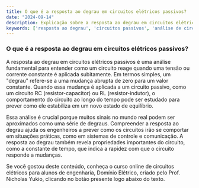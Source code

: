 ```yaml
---
title: O que é a resposta ao degrau em circuitos elétricos passivos?
date: "2024-09-14"
description: Explicação sobre a resposta ao degrau em circuitos elétricos passivos e sua importância na análise avançada de circuitos.
keywords: ['resposta ao degrau', 'circuitos passivos', 'análise de circuitos', 'engenharia elétrica']
---
```


### O que é a resposta ao degrau em circuitos elétricos passivos?

A resposta ao degrau em circuitos elétricos passivos é uma análise fundamental para entender como um circuito reage quando uma tensão ou corrente constante é aplicada subitamente. Em termos simples, um "degrau" refere-se a uma mudança abrupta de zero para um valor constante. Quando essa mudança é aplicada a um circuito passivo, como um circuito RC (resistor-capacitor) ou RL (resistor-indutor), o comportamento do circuito ao longo do tempo pode ser estudado para prever como ele estabiliza em um novo estado de equilíbrio.

Essa análise é crucial porque muitos sinais no mundo real podem ser aproximados como uma série de degraus. Compreender a resposta ao degrau ajuda os engenheiros a prever como os circuitos irão se comportar em situações práticas, como em sistemas de controle e comunicação. A resposta ao degrau também revela propriedades importantes do circuito, como a constante de tempo, que indica a rapidez com que o circuito responde a mudanças.

Se você gostou deste conteúdo, conheça o curso online de circuitos elétricos para alunos de engenharia, Domínio Elétrico, criado pelo Prof. Nicholas Yukio, clicando no botão presente logo abaixo do texto.